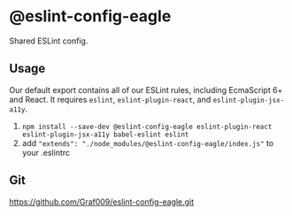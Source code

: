 # @eslint-config-eagle

Shared ESLint config.

## Usage

Our default export contains all of our ESLint rules, including EcmaScript 6+
and React. It requires `eslint`, `eslint-plugin-react`, and `eslint-plugin-jsx-a11y`.

1. `npm install --save-dev @eslint-config-eagle eslint-plugin-react eslint-plugin-jsx-a11y babel-eslint eslint`
2. add `"extends": "./node_modules/@eslint-config-eagle/index.js"` to your .eslintrc

## Git

https://github.com/Graf009/eslint-config-eagle.git
